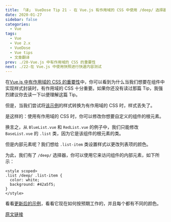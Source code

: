 ```yaml
---
title: 「译」 VueDose Tip 21 - 在 Vue.js 有作用域的 CSS 中使用 /deep/ 选择器来设置内部元素的样式
date: 2020-01-27
sidebar: false
categories:
  - Vue
tags:
  - Vue
  - Vue 2.x
  - VueDose
  - Vue tips
  - 文章翻译
prev: ./20-Vue.js 中有作用域的 CSS 的重要性
next: ./22-在 Vue.js 中使用快照进行快速内容测试
---
```


在[Vue.js 中有作用域的 CSS 的重要性](/articles/Vue/VueDose/20-Vue.js%20中有作用域的%20CSS%20的重要性)中，你可以看到为什么当我们想要在组件中实现样式封装时，有作用域的 CSS 十分重要。如果你还没有读过那篇 Tip，我强烈建议你去读一下以便理解这篇 Tip。

但是，当我们尝试将[该示例](https://codesandbox.io/s/zwkj000z7p)的样式转换为有作用域的 CSS 时，样式丢失了。

是这样的：使用有作用域的 CSS 时，你可以修改你想要自定义的组件的根元素。

换言之，从 `BlueList.vue` 和 `RedList.vue` 的例子中，我们只能修改 `BaseList.vue` 的 `.list` 类，因为它是该组件的根元素的类。

但是内部元素呢？我们想给 `.list-item` 类设置样式以更改列表项的颜色。

为此，我们有了 `/deep/` 选择器，你可以使用它来访问组件的内部元素，如下所示：

```vue
<style scoped>
.list /deep/ .list-item {
  color: white;
  background: #42a5f5;
}
</style>
```

看看[更新后的示例](https://codesandbox.io/s/40y6v5w3w0)，看看它现在如何按预期工作的，并且每个都有不同的颜色。

[原文链接](https://vuedose.tips/tips/style-inner-elements-in-scoped-css-using-deep-selector-in-vue-js)
